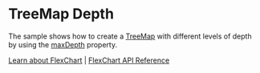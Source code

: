 TreeMap Depth
======================

The sample shows how to create a [TreeMap](https://www.grapecity.com/wijmo/api/classes/wijmo_chart_hierarchical.treemap.html) with different levels of depth by using the [maxDepth](https://www.grapecity.com/wijmo/api/classes/wijmo_chart_hierarchical.treemap.html#maxdepth) property.

[Learn about FlexChart](https://www.grapecity.com/wijmo-flexchart) | [FlexChart API Reference](https://www.grapecity.com/wijmo/api/classes/wijmo_chart.flexchart.html)